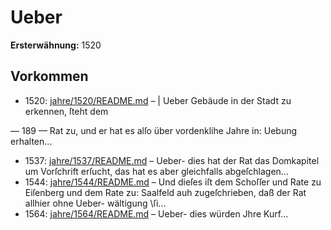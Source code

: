 # Ueber

**Ersterwähnung:** 1520

## Vorkommen
- 1520: [jahre/1520/README.md](../jahre/1520/README.md) – | Ueber Gebäude in der Stadt zu erkennen, ſteht dem


— 189 —
Rat zu, und er hat es alſo über vordenklihe Jahre in:
Uebung erhalten...
- 1537: [jahre/1537/README.md](../jahre/1537/README.md) – Ueber-
dies hat der Rat das Domkapitel um Vorſchrift erſucht,
das hat es aber gleichfalls abgeſchlagen...
- 1544: [jahre/1544/README.md](../jahre/1544/README.md) – Und dieſes iſt dem
Schoſſer und Rate zu Eiſenberg und dem Rate zu: Saalfeld
auh zugeſchrieben, daß der Rat allhier ohne Ueber-
wältigung \ſi...
- 1564: [jahre/1564/README.md](../jahre/1564/README.md) – Ueber-
dies würden Jhre Kurf...
